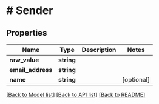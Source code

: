 # # Sender

## Properties

Name | Type | Description | Notes
------------ | ------------- | ------------- | -------------
**raw_value** | **string** |  |
**email_address** | **string** |  |
**name** | **string** |  | [optional]

[[Back to Model list]](../../README#models) [[Back to API list]](../../README#endpoints) [[Back to README]](../../README)
